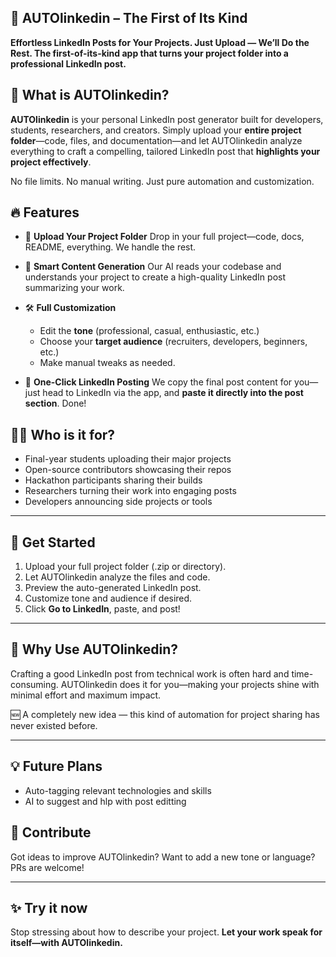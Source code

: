 ## 🚀 AUTOlinkedin – The First of Its Kind

**Effortless LinkedIn Posts for Your Projects. Just Upload — We’ll Do the Rest.
The first-of-its-kind app that turns your project folder into a professional LinkedIn post.**

## 🧠 What is AUTOlinkedin?

**AUTOlinkedin** is your personal LinkedIn post generator built for developers, students, researchers, and creators. Simply upload your **entire project folder**—code, files, and documentation—and let AUTOlinkedin analyze everything to craft a compelling, tailored LinkedIn post that **highlights your project effectively**.

No file limits. No manual writing. Just pure automation and customization.

## 🔥 Features

* 📂 **Upload Your Project Folder**
  Drop in your full project—code, docs, README, everything. We handle the rest.

* 🧠 **Smart Content Generation**
  Our AI reads your codebase and understands your project to create a high-quality LinkedIn post summarizing your work.

* 🛠️ **Full Customization**

  * Edit the **tone** (professional, casual, enthusiastic, etc.)
  * Choose your **target audience** (recruiters, developers, beginners, etc.)
  * Make manual tweaks as needed.

* 🔗 **One-Click LinkedIn Posting**
  We copy the final post content for you—just head to LinkedIn via the app, and **paste it directly into the post section**. Done!

## 🧑‍💻 Who is it for?

* Final-year students uploading their major projects
* Open-source contributors showcasing their repos
* Hackathon participants sharing their builds
* Researchers turning their work into engaging posts
* Developers announcing side projects or tools

---

## 🚀 Get Started

1. Upload your full project folder (.zip or directory).
2. Let AUTOlinkedin analyze the files and code.
3. Preview the auto-generated LinkedIn post.
4. Customize tone and audience if desired.
5. Click **Go to LinkedIn**, paste, and post!

---

## 📌 Why Use AUTOlinkedin?
Crafting a good LinkedIn post from technical work is often hard and time-consuming.
AUTOlinkedin does it for you—making your projects shine with minimal effort and maximum impact.

🆕 A completely new idea — this kind of automation for project sharing has never existed before.

---

## 💡 Future Plans

* Auto-tagging relevant technologies and skills
* AI to suggest and hlp with post editting 


## 🙌 Contribute

Got ideas to improve AUTOlinkedin? Want to add a new tone or language? PRs are welcome!

---

## ✨ Try it now

Stop stressing about how to describe your project.
**Let your work speak for itself—with AUTOlinkedin.**
